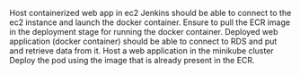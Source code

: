 Host containerized web app in ec2
Jenkins should be able to connect to the ec2 instance and launch the docker container. Ensure to pull the ECR image in the deployment stage for running the docker container.
Deployed web application (docker container) should be able to connect to RDS and put and retrieve data from it.
Host a web application in the minikube cluster
Deploy the pod using the image that is already present in the ECR.
